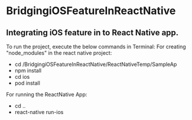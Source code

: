 # BridgingiOSFeatureInReactNative
## Integrating iOS feature in to React Native app.

To run the project, execute the below commands in Terminal: 
For creating "node_modules" in the react native project:

* cd /BridgingiOSFeatureInReactNative/ReactNativeTemp/SampleAp
* npm install
* cd ios
* pod install

For running the ReactNative App:

* cd ..
* react-native run-ios
